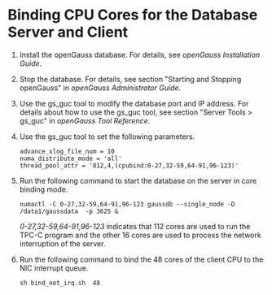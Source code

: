 # Binding CPU Cores for the Database Server and Client<a name="EN-US_TOPIC_0283137692"></a>

1.  Install the openGauss database. For details, see  _openGauss Installation Guide_.
2.  Stop the database. For details, see section "Starting and Stopping openGauss" in  _openGauss Administrator Guide_.
3.  Use the gs\_guc tool to modify the database port and IP address. For details about how to use the gs\_guc tool, see section "Server Tools \> gs\_guc" in  _openGauss Tool Reference_.
4.  Use the gs\_guc tool to set the following parameters.

    ```
    advance_xlog_file_num = 10
    numa_distribute_mode = 'all'
    thread_pool_attr = '812,4,(cpubind:0-27,32-59,64-91,96-123)'
    ```

5.  Run the following command to start the database on the server in core binding mode.

    ```
    numactl -C 0-27,32-59,64-91,96-123 gaussdb --single_node -D /data1/gaussdata  -p 3625 &
    ```

    _0-27,32-59,64-91,96-123_  indicates that 112 cores are used to run the TPC-C program and the other 16 cores are used to process the network interruption of the server.

6.  Run the following command to bind the 48 cores of the client CPU to the NIC interrupt queue.

    ```
    sh bind_net_irq.sh  48
    ```


